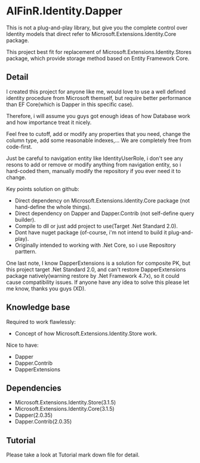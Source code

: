 AlFinR.Identity.Dapper
============

This is not a plug-and-play library, but give you the complete control over Identity models that direct refer to Microsoft.Extensions.Identity.Core package.

This project best fit for replacement of Microsoft.Extensions.Identity.Stores package, which provide storage method based on Entity Framework Core.

## Detail

I created this project for anyone like me, would love to use a well defined identity procedure from Microsoft themself, but require better performance than EF Core(which is Dapper in this specific case).

Therefore, i will assume you guys got enough ideas of how Database work and how importance treat it nicely.

Feel free to cutoff, add or modify any properties that you need, change the column type, add some reasonable indexes,... We are completely free from code-first.

Just be careful to navigation entity like IdentityUserRole, i don't see any resons to add or remove or modify anything from navigation entity, so i hard-coded them, manually modify the repository if you ever need it to change.

Key points solution on github:
- Direct dependency on Microsoft.Extensions.Identity.Core package (not hand-define the whole things).
- Direct dependency on Dapper and Dapper.Contrib (not self-define query builder).
- Compile to dll or just add project to use(Target .Net Standard 2.0).
- Dont have nuget package (of-course, i'm not intend to build it plug-and-play).
- Originally intended to working with .Net Core, so i use Repository parttern.

One last note, I know DapperExtensions is a solution for composite PK, but this project target .Net Standard 2.0, and can't restore DapperExtensions package natively(warning restore by .Net Framework 4.7x), so it could cause compatibility issues. If anyone have any idea to solve this please let me know, thanks you guys (XD).

## Knowledge base

Required to work flawlessly:
- Concept of how Microsoft.Extensions.Identity.Store work.

Nice to have:
- Dapper
- Dapper.Contrib
- DapperExtensions

## Dependencies

- Microsoft.Extensions.Identity.Store(3.1.5)
- Microsoft.Extensions.Identity.Core(3.1.5)
- Dapper(2.0.35)
- Dapper.Contrib(2.0.35)

## Tutorial

Please take a look at Tutorial mark down file for detail.